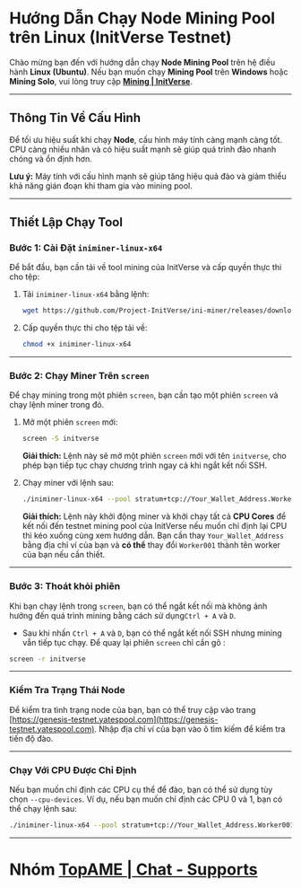 
# Hướng Dẫn Chạy Node Mining Pool trên Linux (InitVerse Testnet)

Chào mừng bạn đến với hướng dẫn chạy **Node Mining Pool** trên hệ điều hành **Linux (Ubuntu)**. Nếu bạn muốn chạy **Mining Pool** trên **Windows** hoặc **Mining Solo**, vui lòng truy cập **[Mining | InitVerse](https://inichain.gitbook.io/initverseinichain/inichain/mining#mining-pool-setup)**.

---

## Thông Tin Về Cấu Hình

Để tối ưu hiệu suất khi chạy **Node**, cấu hình máy tính càng mạnh càng tốt. CPU càng nhiều nhân và có hiệu suất mạnh sẽ giúp quá trình đào nhanh chóng và ổn định hơn.

**Lưu ý:** Máy tính với cấu hình mạnh sẽ giúp tăng hiệu quả đào và giảm thiểu khả năng gián đoạn khi tham gia vào mining pool.

---

## Thiết Lập Chạy Tool

### Bước 1: Cài Đặt `iniminer-linux-x64`

Để bắt đầu, bạn cần tải về tool mining của InitVerse và cấp quyền thực thi cho tệp:

1. Tải `iniminer-linux-x64` bằng lệnh:

   ```bash
   wget https://github.com/Project-InitVerse/ini-miner/releases/download/v1.0.0/iniminer-linux-x64
   ```

2. Cấp quyền thực thi cho tệp tải về:

   ```bash
   chmod +x iniminer-linux-x64
   ```

---

### Bước 2: Chạy Miner Trên `screen`

Để chạy mining trong một phiên `screen`, bạn cần tạo một phiên `screen` và chạy lệnh miner trong đó.

1. Mở một phiên `screen` mới:

   ```bash
   screen -S initverse
   ```

   **Giải thích:** Lệnh này sẽ mở một phiên `screen` mới với tên `initverse`, cho phép bạn tiếp tục chạy chương trình ngay cả khi ngắt kết nối SSH.

2. Chạy miner với lệnh sau:

   ```bash
   ./iniminer-linux-x64 --pool stratum+tcp://Your_Wallet_Address.Worker001@pool-core-testnet.inichain.com:32672
   ```

   **Giải thích:** Lệnh này khởi động miner và khởi chạy tất cả **CPU Cores** để kết nối đến testnet mining pool của InitVerse nếu muốn chỉ định lại CPU thì kéo xuống cùng xem hướng dẫn. Bạn cần thay `Your_Wallet_Address` bằng địa chỉ ví của bạn và **có thể** thay đổi `Worker001` thành tên worker của bạn nếu cần thiết.

---

### Bước 3: Thoát khỏi phiên

Khi bạn chạy lệnh trong `screen`, bạn có thể ngắt kết nối mà không ảnh hưởng đến quá trình mining bằng cách sử dụng`Ctrl + A` và `D`.

- Sau khi nhấn `Ctrl + A` và `D`, bạn có thể ngắt kết nối SSH nhưng mining vẫn tiếp tục chạy. Để quay lại phiên `screen` chỉ cần gõ :

```bash
screen -r initverse
```

---

### Kiểm Tra Trạng Thái Node

Để kiểm tra tình trạng node của bạn, bạn có thể truy cập vào trang [https://genesis-testnet.yatespool.com](https://genesis-testnet.yatespool.com). Nhập địa chỉ ví của bạn vào ô tìm kiếm để kiểm tra tiến độ đào.

---

### Chạy Với CPU Được Chỉ Định

Nếu bạn muốn chỉ định các CPU cụ thể để đào, bạn có thể sử dụng tùy chọn `--cpu-devices`. Ví dụ, nếu bạn muốn chỉ định các CPU 0 và 1, bạn có thể chạy lệnh sau:

```bash
./iniminer-linux-x64 --pool stratum+tcp://Your_Wallet_Address.Worker001@pool-core-testnet.inichain.com:32672 --cpu-devices 0 --cpu-devices 1
```

---

# **Nhóm [TopAME | Chat - Supports](https://t.me/yTopAME)**
